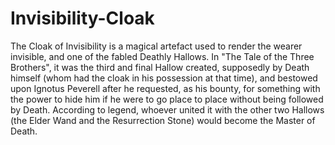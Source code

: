 # Invisibility-Cloak
The Cloak of Invisibility is a magical artefact used to render the wearer invisible, and one of the fabled Deathly Hallows. In "The Tale of the Three Brothers", it was the third and final Hallow created, supposedly by Death himself (whom had the cloak in his possession at that time), and bestowed upon Ignotus Peverell after he requested, as his bounty, for something with the power to hide him if he were to go place to place without being followed by Death. According to legend, whoever united it with the other two Hallows (the Elder Wand and the Resurrection Stone) would become the Master of Death.
